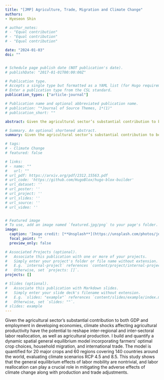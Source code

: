 ```yaml
---
title: "[JMP] Agriculture, Trade, Migration and Climate Change"
authors:
- Hyeseon Shin

# author_notes:
# - "Equal contribution"
# - "Equal contribution"
# - "Equal contribution"

date: "2024-01-03"
doi: ""


# Schedule page publish date (NOT publication's date).
# publishDate: "2017-01-01T00:00:00Z"

# Publication type.
# Accepts a single type but formatted as a YAML list (for Hugo requirements).
# Enter a publication type from the CSL standard.
publication_types: ["article-journal"]

# Publication name and optional abbreviated publication name.
# publication: "*Journal of Source Themes, 1*(1)"
# publication_short: ""

abstract: Given the agricultural sector’s substantial contribution to both GDP and employment in developing economies, climate shocks affecting agricultural productivity have the potential to reshape inter-regional and inter-sectoral labor reallocation, as well as agricultural production. I build and quantify a dynamic spatial general equilibrium model incorporating farmers’ optimal crop choices, household migration, and international trade. The model is quantified for 20 major crops and 60 regions covering 140 countries around the world, evaluating climate scenarios RCP 4.5 and 8.5. This study shows that the general equilibrium effects of labor mobility are nontrivial, and labor reallocation can play a crucial role in mitigating the adverse effects of climate change along with production and trade adjustments. 

# Summary. An optional shortened abstract.
summary: Given the agricultural sector’s substantial contribution to both GDP and employment in developing economies, climate shocks affecting agricultural productivity have the potential to reshape inter-regional and inter-sectoral labor reallocation, as well as agricultural production. I build and quantify a dynamic spatial general equilibrium model incorporating farmers’ optimal crop choices, household migration, and international trade. The model is quantified for 20 major crops and 60 regions covering 140 countries around the world, evaluating climate scenarios RCP 4.5 and 8.5. This study shows that the general equilibrium effects of labor mobility are nontrivial, and labor reallocation can play a crucial role in mitigating the adverse effects of climate change along with production and trade adjustments.

# tags:
# - Climate Change
# featured: false

# links:
# - name: ""
#   url: ""
# url_pdf: https://arxiv.org/pdf/2312.15563.pdf
# url_code: 'https://github.com/HugoBlox/hugo-blox-builder'
# url_dataset: ''
# url_poster: ''
# url_project: ''
# url_slides: ''
# url_source: ''
# url_video: ''


# Featured image
# To use, add an image named `featured.jpg/png` to your page's folder. 
image:
  caption: 'Image credit: [**Unsplash**](https://unsplash.com/photos/jdD8gXaTZsc)'
  focal_point: ""
  preview_only: false

# Associated Projects (optional).
#   Associate this publication with one or more of your projects.
#   Simply enter your project's folder or file name without extension.
#   E.g. `internal-project` references `content/project/internal-project/index.md`.
#   Otherwise, set `projects: []`.
projects: []

# Slides (optional).
#   Associate this publication with Markdown slides.
#   Simply enter your slide deck's filename without extension.
#   E.g. `slides: "example"` references `content/slides/example/index.md`.
#   Otherwise, set `slides: ""`.
# slides: example
---
```


<!-- {{% callout note %}}
Click the *Cite* button above to demo the feature to enable visitors to import publication metadata into their reference management software.
{{% /callout %}}

{{% callout note %}}
Create your slides in Markdown - click the *Slides* button to check out the example.
{{% /callout %}}

Add the publication's **full text** or **supplementary notes** here. You can use rich formatting such as including [code, math, and images](https://docs.hugoblox.com/content/writing-markdown-latex/). -->


Given the agricultural sector’s substantial contribution to both GDP and employment in developing economies, climate shocks affecting agricultural productivity have the potential to reshape inter-regional and inter-sectoral labor reallocation, as well as agricultural production. I build and quantify a dynamic spatial general equilibrium model incorporating farmers’ optimal crop choices, household migration, and international trade. The model is quantified for 20 major crops and 60 regions covering 140 countries around the world, evaluating climate scenarios RCP 4.5 and 8.5. This study shows that the general equilibrium effects of labor mobility are nontrivial, and labor reallocation can play a crucial role in mitigating the adverse effects of climate change along with production and trade adjustments.

